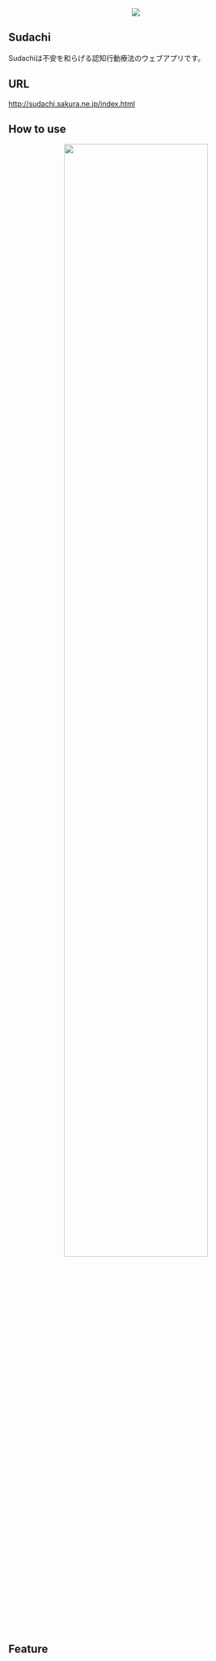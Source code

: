 <p align="center" margin-bottom="50px">
  <img src="https://user-images.githubusercontent.com/67347289/132219321-cff36fd5-ea2e-4f34-a1af-f01ae8492b27.png">
</p>

## Sudachi
<p>Sudachiは不安を和らげる認知行動療法のウェブアプリです。</p>

## URL
<a href="http://sudachi.sakura.ne.jp/index.html">http://sudachi.sakura.ne.jp/index.html</a>

## How to use
<p align="center">
  <img src="https://user-images.githubusercontent.com/67347289/132227105-57ac7c47-41ad-44a8-b920-06f42022b7cf.png" width=75%>
</p>

## Feature


